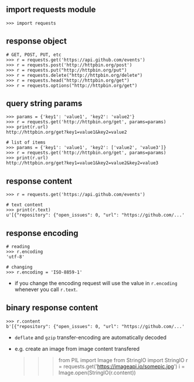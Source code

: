 import requests module
-------------------------

    >>> import requests

response object
---------------

    # GET, POST, PUT, etc
    >>> r = requests.get('https://api.github.com/events')
    >>> r = requests.post('http://httpbin.org/post')
    >>> r = requests.put("http://httpbin.org/put")
    >>> r = requests.delete("http://httpbin.org/delete")
    >>> r = requests.head("http://httpbin.org/get")
    >>> r = requests.options("http://httpbin.org/get")

query string params
-------------------

    >>> params = {'key1': 'value1', 'key2': 'value2'}
    >>> r = requests.get('http://httpbin.org/get', params=params)
    >>> print(r.url)
    http://httpbin.org/get?key1=value1&key2=value2

    # list of items
    >>> params = {'key1': 'value1', 'key2': ['value2', 'value3']}
    >>> r = requests.get('http://httpbin.org/get', params=params)
    >>> print(r.url)
    http://httpbin.org/get?key1=value1&key2=value2&key2=value3

response content
----------------

    >>> r = requests.get('https://api.github.com/events')
    
    # text content
    >>> print(r.text)
    u'[{"repository": {"open_issues": 0, "url": "https://github.com/...'

response encoding
-----------------

    # reading
    >>> r.encoding
    'utf-8'

    # changing
    >>> r.encoding = 'ISO-8859-1'

- if you change the encoding request will use the value in `r.encoding` whenever you call `r.text`.

binary response content
-----------------------

    >>> r.content
    b'[{"repository": {"open_issues": 0, "url": "https://github.com/...'

- `deflate` and `gzip` transfer-encoding are automatically decoded
- e.g. create an image from image content transfered

    >>> from PIL import Image
    >>> from StringIO import StringIO
    >>> r = requests.get('https://imageapi.io/somepic.jpg')
    >>> i = Image.open(StringIO(r.content))
